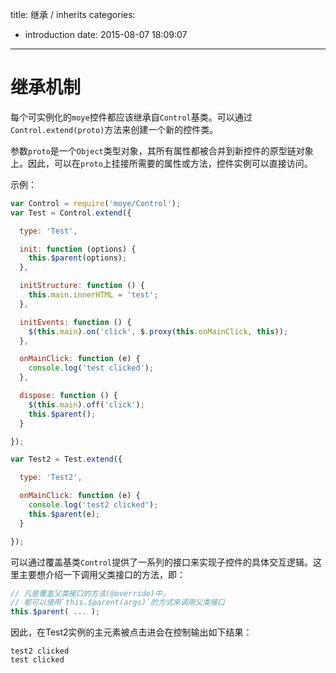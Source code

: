 title: 继承 / inherits
categories:
  - introduction
date: 2015-08-07 18:09:07
---

# 继承机制

每个可实例化的`moye`控件都应该继承自`Control`基类。可以通过`Control.extend(proto)`方法来创建一个新的控件类。

参数`proto`是一个`Object`类型对象，其所有属性都被合并到新控件的原型链对象上。因此，可以在`proto`上挂接所需要的属性或方法，控件实例可以直接访问。

示例：

```js
var Control = require('moye/Control');
var Test = Control.extend({

  type: 'Test',

  init: function (options) {
    this.$parent(options);
  },

  initStructure: function () {
    this.main.innerHTML = 'test';
  },

  initEvents: function () {
    $(this.main).on('click', $.proxy(this.onMainClick, this));
  },

  onMainClick: function (e) {
    console.log('test clicked');
  },

  dispose: function () {
    $(this.main).off('click');
    this.$parent();
  }

});

var Test2 = Test.extend({

  type: 'Test2',

  onMainClick: function (e) {
    console.log('test2 clicked');
    this.$parent(e);
  }

});

```

可以通过覆盖基类`Control`提供了一系列的接口来实现子控件的具体交互逻辑。这里主要想介绍一下调用父类接口的方法，即：

```js
// 凡是覆盖父类接口的方法(@override)中，
// 都可以使用`this.$parent(args)`的方式来调用父类接口
this.$parent( ... );
```

因此，在Test2实例的主元素被点击进会在控制输出如下结果：

```
test2 clicked
test clicked
```
